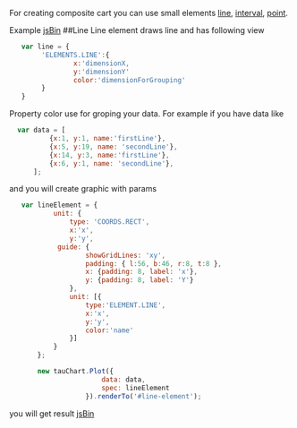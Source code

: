 For creating composite cart you can use small elements [line](#line), [interval](#interval), [point](#point).

Example [jsBin](http://jsbin.com/hogoci/20/embed?,output)
##Line
Line element draws line and has following view
```javascript
   var line = {
        'ELEMENTS.LINE':{
                x:'dimensionX,
                y:'dimensionY'
                color:'dimensionForGrouping'
        }
   }
```
Property color use for groping your data. For example if you have data like
```javascript
  var data = [
          {x:1, y:1, name:'firstLine'},
          {x:5, y:19, name: 'secondLine'},
          {x:14, y:3, name:'firstLine'},
          {x:6, y:1, name: 'secondLine'},
      ];
```
and you will create graphic with params
```javascript
   var lineElement = {
           unit: {
               type: 'COORDS.RECT',
               x:'x',
               y:'y',
            guide: {
                   showGridLines: 'xy',
                   padding: { l:56, b:46, r:8, t:8 },
                   x: {padding: 8, label: 'x'},
                   y: {padding: 8, label: 'Y'}
               },
               unit: [{
                   type:'ELEMENT.LINE',
                   x:'x',
                   y:'y',
                   color:'name'
               }]
           }
       };

       new tauChart.Plot({
                       data: data,
                       spec: lineElement
                   }).renderTo('#line-element');
```
you will get result
[jsBin](http://jsbin.com/hogoci/19/embed?output)

